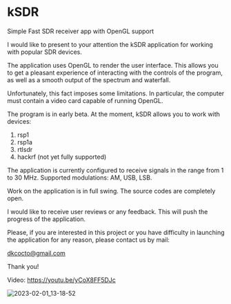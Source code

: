 # kSDR
Simple Fast SDR receiver app with OpenGL support


I would like to present to your attention the kSDR application for working with popular SDR devices.

The application uses OpenGL to render the user interface. This allows you to get a pleasant experience of interacting with the controls of the program, as well as a smooth output of the spectrum and waterfall.

Unfortunately, this fact imposes some limitations. In particular, the computer must contain a video card capable of running OpenGL.

The program is in early beta. At the moment, kSDR allows you to work with devices:
1) rsp1
2) rsp1a
3) rtlsdr
4) hackrf (not yet fully supported)

The application is currently configured to receive signals in the range from 1 to 30 MHz. Supported modulations: AM, USB, LSB.

Work on the application is in full swing. The source codes are completely open.

I would like to receive user reviews or any feedback. This will push the progress of the application.

Please, if you are interested in this project or you have difficulty in launching the application for any reason, please contact us by mail:

dkcocto@gmail.com

Thank you!

Video: https://youtu.be/yCoX8FF5DJc

![2023-02-01_13-18-52](https://user-images.githubusercontent.com/5113949/216016600-60bd6e26-5792-4ebb-9cea-20fed224fe0d.png)

<test>
